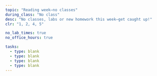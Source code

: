 ```yaml
---
topic: "Reading week—no classes"
during_class: "No class"
desc: "No classes, labs or new homework this week—get caught up!"
clr: "1, 2, 4, 5"

no_lab_times: true
no_office_hours: true

tasks:
  - type: blank
  - type: blank
  - type: blank
  - type: blank
---
```

